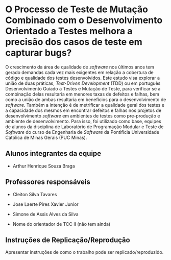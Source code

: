 # O Processo de Teste de Mutação Combinado com o Desenvolvimento Orientado a Testes melhora a precisão dos casos de teste em capturar bugs?

O crescimento da área de qualidade de _software_ nos últimos anos tem gerado demandas cada vez mais exigentes em relação a cobertura de código e qualidade dos testes desenvolvidos. Este estudo visa explorar a união de duas práticas, _Test-Driven Development_ (TDD) ou em português Desenvolvimento Guiado a Testes e Mutação de Teste, para verificar se a combinação delas resultaria em menores taxas de defeitos e falhas, bem como a união de ambas resultaria em benefícios para o desenvolvimento de _software_. Também a intenção é de metrificar a qualidade geral dos testes e a capacidade dos mesmos em encontrar defeitos e falhas nos projetos de desenvolvimento _software_ em ambientes de testes como pre-produção e ambiente de desenvolvimento. Para isso, foi utilizado como base, equipes de alunos da disciplina de Laboratório de Programação Modular e Teste de _Software_ do curso de Engenharia de _Software_ da Pontifícia Universidade Católica de Minas Gerais (PUC Minas).

## Alunos integrantes da equipe

* Arthur Henrique Souza Braga

## Professores responsáveis

* Cleiton Silva Tavares
* Jose Laerte Pires Xavier Junior
* Simone de Assis Alves da Silva

* Nome do orientador de TCC II (não tem ainda)

## Instruções de Replicação/Reprodução

Apresentar instruções de como o trabalho pode ser replicado/reproduzido.
